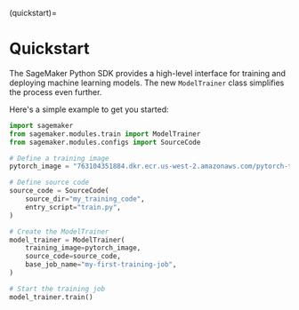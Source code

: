 (quickstart)=
# Quickstart

The SageMaker Python SDK provides a high-level interface for training and deploying machine learning models. The new `ModelTrainer` class simplifies the process even further.

Here's a simple example to get you started:

```python
import sagemaker
from sagemaker.modules.train import ModelTrainer
from sagemaker.modules.configs import SourceCode

# Define a training image
pytorch_image = "763104351884.dkr.ecr.us-west-2.amazonaws.com/pytorch-training:2.0.0-cpu-py310"

# Define source code
source_code = SourceCode(
    source_dir="my_training_code",
    entry_script="train.py",
)

# Create the ModelTrainer
model_trainer = ModelTrainer(
    training_image=pytorch_image,
    source_code=source_code,
    base_job_name="my-first-training-job",
)

# Start the training job
model_trainer.train()
```